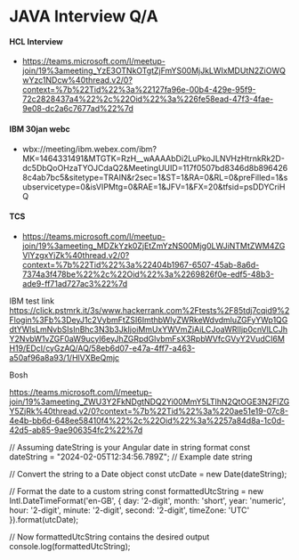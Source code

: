 # JAVA Interview Q/A

#### HCL Interview 
* https://teams.microsoft.com/l/meetup-join/19%3ameeting_YzE3OTNkOTgtZjFmYS00MjJkLWIxMDUtN2ZiOWQwYzc1NDcw%40thread.v2/0?context=%7b%22Tid%22%3a%22127fa96e-00b4-429e-95f9-72c2828437a4%22%2c%22Oid%22%3a%226fe58ead-47f3-4fae-9e08-dc2a6c7677ad%22%7d


#### IBM 30jan webc

* wbx://meeting/ibm.webex.com/ibm?MK=1464331491&MTGTK=RzH__wAAAAbDi2LuPkoJLNVHzHtrnkRk2D-dc5DbQoOHzaTYOJCdaQ2&MeetingUUID=117f0507bd8346d8b8964268c4ab7bc5&sitetype=TRAIN&r2sec=1&ST=1&RA=0&RL=0&preFilled=1&subservicetype=0&isVIPMtg=0&RAE=1&JFV=1&FX=20&tfsid=psDDYCriHQ

#### TCS 
* https://teams.microsoft.com/l/meetup-join/19%3ameeting_MDZkYzk0ZjEtZmYzNS00Mjg0LWJiNTMtZWM4ZGVlYzgxYjZk%40thread.v2/0?context=%7b%22Tid%22%3a%22404b1967-6507-45ab-8a6d-7374a3f478be%22%2c%22Oid%22%3a%2269826f0e-edf5-48b3-ade9-ff71ad727ac3%22%7d

IBM test link
https://click.pstmrk.it/3s/www.hackerrank.com%2Ftests%2F85tdj7cqid9%2Flogin%3Fb%3DeyJ1c2VybmFtZSI6ImthbWlyZWRkeWdvdmluZGFyYWp1QGdtYWlsLmNvbSIsInBhc3N3b3JkIjoiMmUxYWVmZjAiLCJoaWRlIjp0cnVlLCJhY2NvbW1vZGF0aW9ucyI6eyJhZGRpdGlvbmFsX3RpbWVfcGVyY2VudCI6MH19/EDcI/cyGzAQ/AQ/58eb6d07-e47a-4ff7-a463-a50af96a8a93/1/HlVXBeQmjc

Bosh

https://teams.microsoft.com/l/meetup-join/19%3ameeting_ZWU3Y2FkNDgtNDQ2Yi00MmY5LTlhN2QtOGE3N2FlZGY5ZjRk%40thread.v2/0?context=%7b%22Tid%22%3a%220ae51e19-07c8-4e4b-bb6d-648ee58410f4%22%2c%22Oid%22%3a%2257a84d8a-1c0d-42d5-ab85-9ae906354fc2%22%7d



// Assuming dateString is your Angular date in string format
const dateString = "2024-02-05T12:34:56.789Z"; // Example date string

// Convert the string to a Date object
const utcDate = new Date(dateString);

// Format the date to a custom string
const formattedUtcString = new Intl.DateTimeFormat('en-GB', {
  day: '2-digit',
  month: 'short',
  year: 'numeric',
  hour: '2-digit',
  minute: '2-digit',
  second: '2-digit',
  timeZone: 'UTC'
}).format(utcDate);

// Now formattedUtcString contains the desired output
console.log(formattedUtcString);

